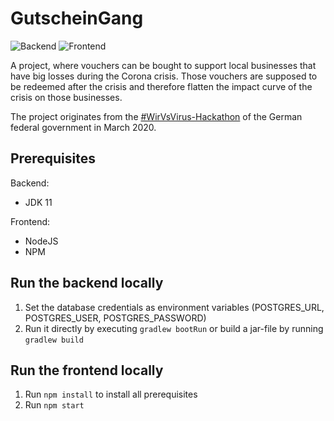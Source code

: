 # GutscheinGang
![Backend](https://github.com/Corona-Killer/GutscheinGang/workflows/Backend/badge.svg)
![Frontend](https://github.com/Corona-Killer/GutscheinGang/workflows/Frontend/badge.svg)

A project, where vouchers can be bought to support local businesses that have big losses during the Corona crisis. Those vouchers are supposed to be redeemed after the crisis and therefore flatten the impact curve of the crisis on those businesses.

The project originates from the <a href="https://wirvsvirushackathon.org/" target="_blank">#WirVsVirus-Hackathon</a> of the German federal government in March 2020.

## Prerequisites
Backend:
- JDK 11

Frontend:
- NodeJS
- NPM

## Run the backend locally
1. Set the database credentials as environment variables (POSTGRES_URL, POSTGRES_USER, POSTGRES_PASSWORD)
2. Run it directly by executing ```gradlew bootRun``` or build a jar-file by running ```gradlew build```

## Run the frontend locally
1. Run ```npm install``` to install all prerequisites
2. Run ```npm start```
